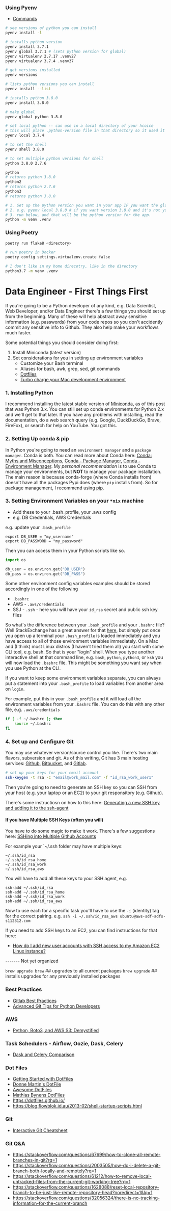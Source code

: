 ### Using Pyenv

- [Commands](https://github.com/pyenv/pyenv/blob/master/COMMANDS.md)

```bash
# see versions of python you can install
pyenv install -l

# installs python version
pyenv install 3.7.1
pyenv global 3.7.1 # (sets python version for global)
pyenv virtualenv 2.7.17 .venv27
pyenv virtualenv 3.7.4 .venv37
```

```bash
# get versions installed
pyenv versions

# lists python versions you can install
pyenv install --list

# installs python 3.8.0
pyenv install 3.8.0

# make global
pyenv global python 3.8.0

# set local python -- can use in a local directory of your hcoice
# this will place .python-version file in that directory so it used it in that directory.
pyenv local 3.7.4

# to set the shell
pyenv shell 3.8.0

# to set multiple python versions for shell
python 3.8.0 2.7.6

python
# returns python 3.8.0
python2
# returns python 2.7.6
python3
# returns python 3.8.0

# 1. Set up the python version you want in your app IF you want the global, leave as is
# 2. e.g. pyenv local 3.8.0 # if you want version 3.8.0 and it's not your global default
# 3. run below, and that will be the python version for the app.
python -m venv .venv

```

### Using Poetry

```bash
poetry run flake8 <directory>

# run poetry in Docker
poetry config settings.virtualenv.create false

# I don't like in my home direcotry, like in the directory
python3.7 -m venv .venv
```

# Data Engineer - First Things First

If you're going to be a Python developer of any kind, e.g. Data Scientist, Web Developer, and/or Data Engineer there's a few things you should set up from the beginning. Many of these will help abstract away sensitive information (e.g. passwords) from your code repos so you don't accidently commit any sensitive info to Github. They also help make your workflows much faster.

Some potential things you should consider doing first:

1. Install Miniconda (latest version)
2. Set considerations for you in setting up environment variables
   - Customize your Bash terminal
   - Aliases for bash, awk, grep, sed, git commands
   - [Dotfiles](https://dotfiles.github.io/)
   - [Turbo charge your Mac development environment](https://www.mugo.ca/Blog/Turbo-charge-your-Mac-development-environment)

### 1. Installing Python

I recommend installing the latest stable version of [Miniconda](https://conda.io/miniconda.html), as of this post that was Python 3.x. You can still set up conda environments for Python 2.x and we'll get to that later. If you have any problems with installing, read the documentation, do a web search query (e.g. Google, DuckDuckGo, Brave, FireFox), or search for help on YouTube. You got this.

### 2. Setting Up conda & pip

In Python you're going to need an `environment manager` and a `package manager`. Conda is both. You can read more about Conda here: [Conda: Myths and Misconceptions](https://jakevdp.github.io/blog/2016/08/25/conda-myths-and-misconceptions/), [Conda - Package Manager](https://conda.io/docs/user-guide/tasks/manage-pkgs.html), [Conda - Environment Manager](https://conda.io/docs/user-guide/tasks/manage-environments.html). My _personal recommendation_ is to use Conda to manage your environments, but **NOT** to manage your package installation. The main reason is because conda-forge (where Conda installs from) doesn't have all the packages Pypi does (where `pip` installs from). So for package management, I recommend using [pip](https://pypi.org/project/pip/).

### 3. Setting Environment Variables on your `*nix` machine

- Add these to your .bash_profile, your .aws config
- e.g. DB Credentials, AWS Credentials

e.g. update your `.bash_profile`

```#.bash_profile
export DB_USER = "my_username"
export DB_PASSWORD = "my_password"
```

Then you can access them in your Python scripts like so.

```python
import os

db_user = os.environ.get("DB_USER")
db_pass = os.environ.get("DB_PASS")

```

Some other environment config variables examples should be stored accordingly in one of the following

- `.bashrc`
- AWS - `.aws/credentials`
- SSJ - `.ssh` - here you will have your `id_rsa` secret and public ssh key files

So what's the difference between your `.bash_profile` and your `.bashrc` file? Well StackExchange has a great answer for that [here](https://apple.stackexchange.com/questions/51036/what-is-the-difference-between-bash-profile-and-bashrc), but simply put once you open up a terminal your `.bash_profile` is loaded immediately and you have access to all of those environment variables immediately. On a Mac and (I think) most Linux distros (I haven't tried them all) you start with some CLI tool, e.g. bash. So that is your "login" shell. When you type another interactive shell at that command line, e.g. `bash`, `python`, `python3`, or `ksh` you will now load the `.bashrc` file. This might be something you want say when you use Python at the CLI.

If you want to keep some environment variables separate, you can always put a statement into your `.bash_profile` to load variables from another area on `login`.

For example, put this in your `.bash_profile` and it will load all the environment variables from your `.bashrc` file. You can do this with any other file, e.g. `.aws/credentials`

```bash
if [ -f ~/.bashrc ]; then
    source ~/.bashrc
fi
```

### 4. Set up and Configure Git

You may use whatever version/source control you like. There's two main flavors, subversion and git. As of this writing, Git has 3 main hosting services: [Github](https://github.com/), [Bitbucket](https://bitbucket.org/), and [Gitlab](https://about.gitlab.com/).

```bash
# set up your keys for your email account
ssh-keygen -t rsa -C "email@work_mail.com" -f "id_rsa_work_user1"
```

Then you're going to need to generate an SSH key so you can SSH from your host (e.g. your laptop or an EC2) to your git responsitory (e.g. Github).

There's some instructiosn on how to this here: [Generating a new SSH key and adding it to the ssh-agent](https://help.github.com/articles/generating-a-new-ssh-key-and-adding-it-to-the-ssh-agent/)

#### If you have Multiple SSH Keys (often you will)

You have to do some magic to make it work. There's a few suggestions here: [SSHing into Multiple Github Accounts](https://gist.github.com/jexchan/2351996)

For example your `~/.ssh folder may have multiple keys:

```
~/.ssh/id_rsa
~/.ssh/id_rsa_home
~/.ssh/id_rsa_work
~/.ssh/id_rsa_aws
```

You will have to add all these keys to your SSH agent,
e.g.

```
ssh-add ~/.ssh/id_rsa
ssh-add ~/.ssh/id_rsa_home
ssh-add ~/.ssh/id_rsa_work
ssh-add ~/.ssh/id_rsa_aws
```

Now to use each for a specific task you'll have to use the `-i` (identity) tag for the correct pairing.
e.g. `ssh -i ~/.ssh/id_rsa_aws ubuntu@aws-sdf-adfs-s112312.com`

If you need to add SSH keys to an EC2, you can find instructions for that here:

- [How do I add new user accounts with SSH access to my Amazon EC2 Linux instance?](https://aws.amazon.com/premiumsupport/knowledge-center/new-user-accounts-linux-instance/)

------- Not yet organized

`brew upgrade brew` ## upgrades to all current packages
`brew upgrade` ## installs upgrades for any previously installed packages

### Best Practices

- [Gitlab Best Practices](https://docs.gitlab.com/ee/development/README.html#databases)
- [Advanced Git Tips for Python Developers](https://realpython.com/advanced-git-for-pythonistas/)

### AWS

- [Python, Boto3, and AWS S3: Demystified](https://realpython.com/python-boto3-aws-s3/)

### Task Schedulers - Airflow, Oozie, Dask, Celery

- [Dask and Celery Comparison](http://matthewrocklin.com/blog/work/2016/09/13/dask-and-celery)

### Dot Files

- [Getting Started with DotFiles](https://medium.com/@webprolific/getting-started-with-dotfiles-43c3602fd789)
- [Donne Martin's DotFile](https://github.com/donnemartin/dev-setup)
- [Awesome DotFiles](https://github.com/webpro/awesome-dotfiles)
- [Mathias Bynens DotFiles](https://github.com/mathiasbynens/dotfiles)
- https://dotfiles.github.io/
- https://blog.flowblok.id.au/2013-02/shell-startup-scripts.html

### Git

- [Interactive Git Cheatsheet](http://www.ndpsoftware.com/git-cheatsheet.html)

### Git Q&A

- https://stackoverflow.com/questions/67699/how-to-clone-all-remote-branches-in-git?rq=1
- https://stackoverflow.com/questions/2003505/how-do-i-delete-a-git-branch-both-locally-and-remotely?rq=1
- https://stackoverflow.com/questions/61212/how-to-remove-local-untracked-files-from-the-current-git-working-tree?rq=1
- https://stackoverflow.com/questions/1628088/reset-local-repository-branch-to-be-just-like-remote-repository-head?noredirect=1&lq=1
- https://stackoverflow.com/questions/32056324/there-is-no-tracking-information-for-the-current-branch
